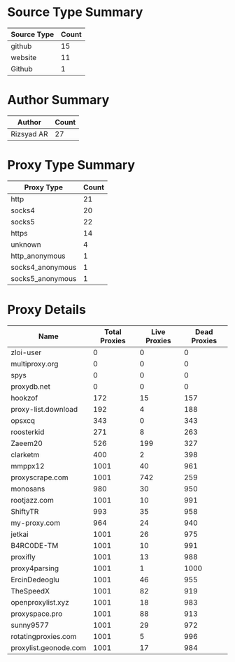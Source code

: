 # Source Type Summary

| Source Type | Count |
|-------------|-------|
| github | 15 |
| website | 11 |
| Github | 1 |


# Author Summary

| Author | Count |
|--------|-------|
| Rizsyad AR | 27 |


# Proxy Type Summary

| Proxy Type | Count |
|------------|-------|
| http | 21 |
| socks4 | 20 |
| socks5 | 22 |
| https | 14 |
| unknown | 4 |
| http_anonymous | 1 |
| socks4_anonymous | 1 |
| socks5_anonymous | 1 |


# Proxy Details

| Name | Total Proxies | Live Proxies | Dead Proxies |
|------|---------------|--------------|---------------|
| zloi-user | 0 | 0 | 0 |
| multiproxy.org | 0 | 0 | 0 |
| spys | 0 | 0 | 0 |
| proxydb.net | 0 | 0 | 0 |
| hookzof | 172 | 15 | 157 |
| proxy-list.download | 192 | 4 | 188 |
| opsxcq | 343 | 0 | 343 |
| roosterkid | 271 | 8 | 263 |
| Zaeem20 | 526 | 199 | 327 |
| clarketm | 400 | 2 | 398 |
| mmppx12 | 1001 | 40 | 961 |
| proxyscrape.com | 1001 | 742 | 259 |
| monosans | 980 | 30 | 950 |
| rootjazz.com | 1001 | 10 | 991 |
| ShiftyTR | 993 | 35 | 958 |
| my-proxy.com | 964 | 24 | 940 |
| jetkai | 1001 | 26 | 975 |
| B4RC0DE-TM | 1001 | 10 | 991 |
| proxifly | 1001 | 13 | 988 |
| proxy4parsing | 1001 | 1 | 1000 |
| ErcinDedeoglu | 1001 | 46 | 955 |
| TheSpeedX | 1001 | 82 | 919 |
| openproxylist.xyz | 1001 | 18 | 983 |
| proxyspace.pro | 1001 | 88 | 913 |
| sunny9577 | 1001 | 29 | 972 |
| rotatingproxies.com | 1001 | 5 | 996 |
| proxylist.geonode.com | 1001 | 17 | 984 |

